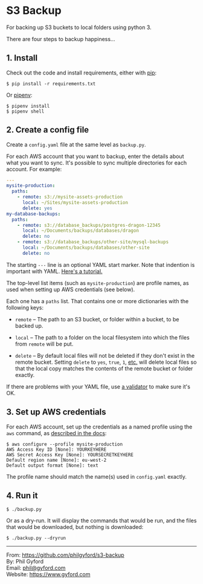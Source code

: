 # S3 Backup

For backing up S3 buckets to local folders using python 3.

There are four steps to backup happiness...


## 1. Install

Check out the code and install requirements, either with [pip][pip]:

```shell
$ pip install -r requirements.txt
```

Or [pipenv][pipenv]:

```shell
$ pipenv install
$ pipenv shell
```


## 2. Create a config file

Create a `config.yaml` file at the same level as `backup.py`.

For each AWS account that you want to backup, enter the details about what you
want to sync. It's possible to sync multiple directories for each account.
For example:

```yaml
---
mysite-production:
  paths:
    - remote: s3://mysite-assets-production
      local: ~/Sites/mysite-assets-production
      delete: yes
my-database-backups:
  paths:
    - remote: s3://database_backups/postgres-dragon-12345
      local: ~/Documents/backups/databases/dragon
      delete: no
    - remote: s3://database_backups/other-site/mysql-backups
      local: ~/Documents/backups/databases/other-site
      delete: no
```

The starting `---` line is an optional YAML start marker. Note that indention
is important with YAML. [Here's a tutorial.][yaml]

The top-level list items (such as `mysite-production`) are profile names, as used
when setting up AWS credentials (see below).

Each one has a `paths` list. That contains one or more dictionaries with the
following keys:

* `remote` – The path to an S3 bucket, or folder within a bucket, to be backed
    up.

* `local` – The path to a folder on the local filesystem into which the files
    from `remote` will be put.

* `delete` – By default local files will not be deleted if they don't exist in
    the remote bucket. Setting `delete` to `yes`, `true`, `1`,
    [etc.][bool] will delete local files so that the local copy matches the
    contents of the remote bucket or folder exactly.

If there are problems with your YAML file, use [a validator][validator] to make
sure it's OK.


## 3. Set up AWS credentials

For each AWS account, set up the credentials as a named profile using the `aws`
command, as [described in the docs][aws-config]:

```shell
$ aws configure --profile mysite-production
AWS Access Key ID [None]: YOURKEYHERE
AWS Secret Access Key [None]: YOURSECRETKEYHERE
Default region name [None]: eu-west-2
Default output format [None]: text
```

The profile name should match the name(s) used in `config.yaml` exactly.


## 4. Run it

```shell
$ ./backup.py
```

Or as a dry-run. It will display the commands that would be run, and the files
that would be downloaded, but nothing is downloaded:

```shell
$ ./backup.py --dryrun
```

[pip]: https://pip.pypa.io/en/stable/
[pipenv]: https://pipenv.readthedocs.io/en/latest/
[yaml]: https://gettaurus.org/docs/YAMLTutorial/
[bool]: https://yaml.org/type/bool.html
[validator]: https://yaml.org/type/bool.html
[aws-config]: https://docs.aws.amazon.com/cli/latest/userguide/cli-chap-configure.html#cli-quick-configuration-multi-profiles

----

From: https://github.com/philgyford/s3-backup  
By: Phil Gyford  
Email: phil@gyford.com  
Website: https://www.gyford.com

